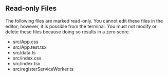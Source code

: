 ## Read-only Files
The following files are marked read-only. You cannot edit these files
in the editor; however, it is possible from the terminal. You must not
modify or delete these files because doing so results in a zero score.

* src/App.css
* src/App.test.tsx
* src/data.ts
* src/index.css
* src/index.tsx
* src/registerServiceWorker.ts